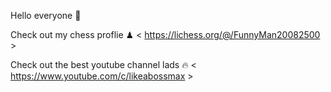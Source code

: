 Hello everyone 👋

Check out my chess proflie ♟ < https://lichess.org/@/FunnyMan20082500 >                                                                                   


Check out the best youtube channel lads 🔥 < https://www.youtube.com/c/likeabossmax >
